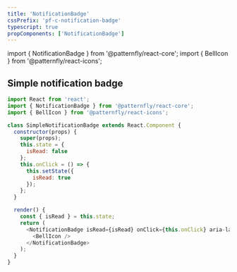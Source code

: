 ```yaml
---
title: 'NotificationBadge'
cssPrefix: 'pf-c-notification-badge'
typescript: true
propComponents: ['NotificationBadge']
---
```


import { NotificationBadge } from '@patternfly/react-core';
import { BellIcon } from '@patternfly/react-icons';

## Simple notification badge

```js
import React from 'react';
import { NotificationBadge } from '@patternfly/react-core';
import { BellIcon } from '@patternfly/react-icons';

class SimpleNotificationBadge extends React.Component {
  constructor(props) {
    super(props);
    this.state = {
      isRead: false
    };
    this.onClick = () => {
      this.setState({
        isRead: true
      });
    };
  }

  render() {
    const { isRead } = this.state;
    return (
      <NotificationBadge isRead={isRead} onClick={this.onClick} aria-label="Notifications">
        <BellIcon />
      </NotificationBadge>
    );
  }
}
```
